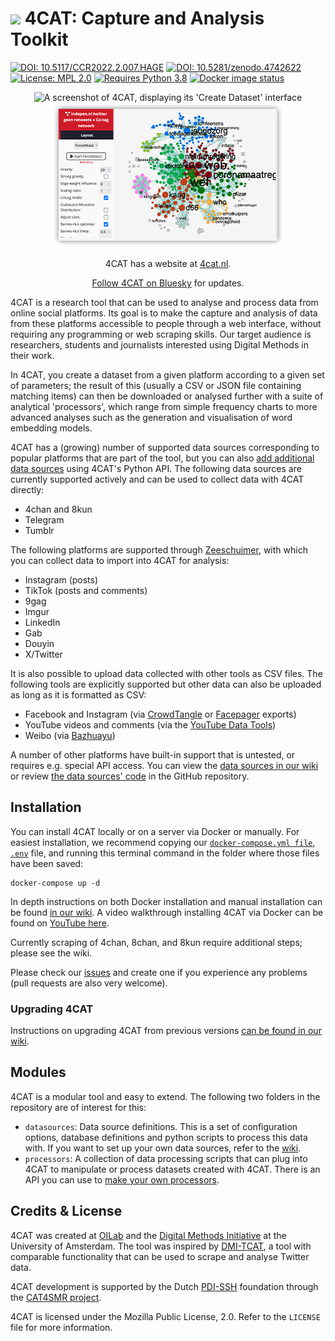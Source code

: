 # ![](https://github.com/digitalmethodsinitiative/4cat/tree/master/common/assets/logo_readme.png) 4CAT: Capture and Analysis Toolkit

[![DOI: 10.5117/CCR2022.2.007.HAGE](https://zenodo.org/badge/DOI/10.5117/ccr2022.2.007.hage.svg)](https://doi.org/10.5117/CCR2022.2.007.HAGE)
[![DOI: 10.5281/zenodo.4742622](https://zenodo.org/badge/DOI/10.5281/zenodo.4742622.svg)](https://doi.org/10.5281/zenodo.4742622)
[![License: MPL 2.0](https://img.shields.io/badge/license-MPL--2.0-informational)](https://github.com/digitalmethodsinitiative/4cat/blob/master/LICENSE)
[![Requires Python 3.8](https://img.shields.io/badge/py-v3.8-blue)](https://www.python.org/)
[![Docker image status](https://github.com/digitalmethodsinitiative/4cat/actions/workflows/docker_latest.yml/badge.svg)](https://github.com/digitalmethodsinitiative/4cat/actions/workflows/docker_latest.yml)

<p align="center"><img alt="A screenshot of 4CAT, displaying its 'Create Dataset' interface" src="common/assets/screenshot1.png"><img alt="A screenshot of 4CAT, displaying a network visualisation of a dataset" src="common/assets/screenshot2.png"></p>

<p align="center">4CAT has a website at <a href="https://4cat.nl">4cat.nl</a>.</p>
<p align="center"><a href="https://bsky.app/profile/4cat.nl">Follow 4CAT on Bluesky</a> for updates.</p>
4CAT is a research tool that can be used to analyse and process data from
online social platforms. Its goal is to make the capture and analysis of data
from these platforms accessible to people through a web interface, without
requiring any programming or web scraping skills. Our target audience is
researchers, students and journalists interested using Digital Methods in their
work.

In 4CAT, you create a dataset from a given platform according to a given set of
parameters; the result of this (usually a CSV or JSON file containing matching items)
can then be downloaded or analysed further with a suite of analytical
'processors', which range from simple frequency charts to more advanced analyses
such as the generation and visualisation of word embedding models.

4CAT has a (growing) number of supported data sources corresponding to popular
platforms that are part of the tool, but you can also [add additional data
sources](https://github.com/digitalmethodsinitiative/4cat/wiki/How-to-make-a-data-source)
using 4CAT's Python API. The following data sources are currently supported
actively and can be used to collect data with 4CAT directly:

* 4chan and 8kun
* Telegram
* Tumblr

The following platforms are supported through 
[Zeeschuimer](https://github.com/digitalmethodsinitiative/zeeschuimer), with 
which you can collect data to import into 4CAT for analysis:

* Instagram (posts)
* TikTok (posts and comments)
* 9gag
* Imgur
* LinkedIn
* Gab
* Douyin
* X/Twitter

It is also possible to upload data collected with other tools as CSV files. The
following tools are explicitly supported but other data can also be uploaded as
long as it is formatted as CSV:

* Facebook and Instagram (via [CrowdTangle](https://www.crowdtangle.com) or [Facepager](https://github.com/strohne/Facepager) exports)
* YouTube videos and comments (via the [YouTube Data Tools](https://ytdt.digitalmethods.net/))
* Weibo (via [Bazhuayu](https://www.bazhuayu.com/))

A number of other platforms have built-in support that is untested, or requires
e.g. special API access. You can view the [data sources in our wiki](https://github.com/digitalmethodsinitiative/4cat/wiki/Available-data-sources) or review [the data
sources' code](https://github.com/digitalmethodsinitiative/4cat/tree/master/datasources)
in the GitHub repository.

## Installation
You can install 4CAT locally or on a server via Docker or manually. For easiest installation, we recommend copying our [`docker-compose.yml file`](https://raw.githubusercontent.com/digitalmethodsinitiative/4cat/master/docker-compose.yml), [`.env`](https://raw.githubusercontent.com/digitalmethodsinitiative/4cat/master/.env) file, and running this terminal command in the folder where those files have been saved:

```
docker-compose up -d
```

In depth instructions on both Docker installation and manual installation can be found [in our
wiki](https://github.com/digitalmethodsinitiative/4cat/wiki/Installing-4CAT). A video walkthrough installing 4CAT via Docker can be found on [YouTube here](https://youtu.be/oWsB7bvNfOY).

Currently scraping of 4chan, 8chan, and 8kun require additional steps; please see the wiki.

Please check our
[issues](https://github.com/digitalmethodsinitiative/4cat/issues) and create
one if you experience any problems (pull requests are also very welcome).

### Upgrading 4CAT
Instructions on upgrading 4CAT from previous versions [can be found in our wiki](https://github.com/digitalmethodsinitiative/4cat/wiki/Upgrading-4CAT).

## Modules
4CAT is a modular tool and easy to extend. The following two folders in the 
repository are of interest for this: 

- `datasources`: Data source definitions. This is a set of configuration
  options, database definitions and python scripts to process this data with.
  If you want to set up your own data sources, refer to the
  [wiki](https://github.com/digitalmethodsinitiative/4cat/wiki/How-to-make-a-data-source).
- `processors`: A collection of data processing scripts that can plug into
  4CAT to manipulate or process datasets created with 4CAT. There is an API
  you can use to [make your own
  processors](https://github.com/digitalmethodsinitiative/4cat/wiki/How-to-make-a-processor).

## Credits & License
4CAT was created at [OILab](https://oilab.eu) and the
[Digital Methods Initiative](https://www.digitalmethods.net) at the University
of Amsterdam. The tool was inspired by
[DMI-TCAT](https://wiki.digitalmethods.net/Dmi/ToolDmiTcat), a tool with
comparable  functionality that can be used to scrape and analyse Twitter data.

4CAT development is supported by the Dutch [PDI-SSH](https://pdi-ssh.nl/en/)
foundation through the [CAT4SMR project](https://cat4smr.humanities.uva.nl/).

4CAT is licensed under the Mozilla Public License, 2.0. Refer to the `LICENSE`
file for more information.
